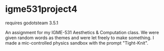 # igme531project4
 
requires godotsteam 3.5.1

An assignment for my IGME-531 Aesthetics & Computation class. We were given random words as themes and were let freely to make something. I made a mic-controlled physics sandbox with the prompt "Tight-Knit".
